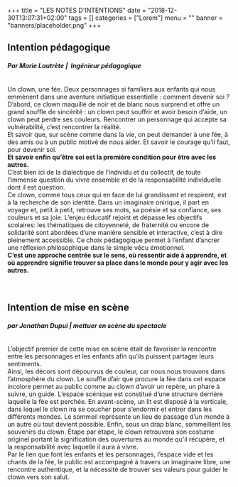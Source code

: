 +++
title = "LES NOTES D'INTENTIONS"
date = "2018-12-30T13:07:31+02:00"
tags = []
categories = ["Lorem"]
menu = ""
banner = "banners/placeholder.png"
+++

## Intention pédagogique

#### *Par Marie Lautrète  |  Ingénieur pédagogique* <br><br>


Un clown, une fée. Deux personnages si familiers aux enfants qui nous emmènent dans une aventure initiatique essentielle : comment devenir soi ?<br>
D’abord, ce clown maquillé de noir et de blanc nous surprend et offre un grand souffle de sincérité : un clown peut souffrir et avoir besoin d’aide, un clown peut perdre ses couleurs. Rencontrer un personnage qui accepte sa vulnérabilité, c’est rencontrer la réalité.<br>
Et savoir que, sur scène comme dans la vie, on peut demander à une fée, à des amis ou à un public motivé de nous aider. Et savoir le courage qu’il faut, pour devenir soi.<br>
**Et savoir enfin qu’être soi est la première condition pour être avec les autres.**<br>
C’est bien ici de la dialectique de l’individu et du collectif, de toute l’immense question du vivre ensemble et de la responsabilité individuelle dont il est question.<br>
Ce clown, comme tous ceux qui en face de lui grandissent et respirent, est à la recherche de son identité. Dans un imaginaire onirique, il part en voyage et, petit à petit, retrouve ses mots, sa poésie et sa confiance, ses couleurs et sa joie. L’enjeu éducatif rejoint et dépasse les objectifs scolaires: les thématiques de citoyenneté, de fraternité ou encore de solidarité sont abordées d’une manière sensible et interactive, c’est à dire pleinement accessible. Ce choix pédagogique permet à l’enfant d’ancrer une réflexion philosophique dans le simple vécu émotionnel.<br>
**C’est une approche centrée sur le sens, où ressentir aide à apprendre, et où apprendre signifie trouver sa place dans le monde pour y agir avec les autres.**
<br><br><br>
## Intention de mise en scène

#### *par Jonathan Dupui  |  mettuer en scène du spectacle* <br><br>
L’objectif premier de cette mise en scène était de favoriser la rencontre entre les personnages et les enfants afin qu’ils puissent partager leurs sentiments.<br>
Ainsi, les décors sont dépourvus de couleur, car nous nous trouvons dans l’atmosphère du clown. Le souffle d’air que procure la fée dans cet espace incolore permet au public comme au clown d’avoir un repère, un phare à suivre, un guide. L’espace scénique est constitué d’une structure derrière laquelle la fée est perchée. En avant-scène, un lit est disposé à la verticale, dans lequel le clown ira se coucher pour s’endormir et entrer dans les différents mondes. Le sommeil représente un lieu de passage d’un monde à un autre où tout devient possible. Enfin, sous un drap blanc, sommeillent les souvenirs du clown. Étape par étape, le clown retrouvera son costume originel portant la signification des ouvertures au monde qu'il récupère, et la responsabilité avec laquelle il aura à vivre.<br>
Par le lien que font les enfants et les personnages, l’espace vide et les chants de la fée, le public est accompagné à travers un imaginaire libre, une rencontre authentique, et la nécessité de trouver ses valeurs pour guider le clown vers son salut.
